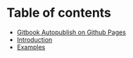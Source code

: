 # Table of contents

* [Gitbook Autopublish on Github Pages](README.md)
* [Introduction](introduction.md)
* [Examples](examples.md)
